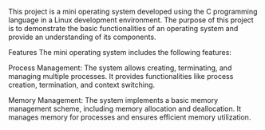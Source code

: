 This project is a mini operating system developed using the C programming language in a Linux development environment. The purpose of this project is to demonstrate the basic functionalities of an operating system and provide an understanding of its components.

Features
The mini operating system includes the following features:

Process Management: The system allows creating, terminating, and managing multiple processes. It provides functionalities like process creation, termination, and context switching.

Memory Management: The system implements a basic memory management scheme, including memory allocation and deallocation. It manages memory for processes and ensures efficient memory utilization.

